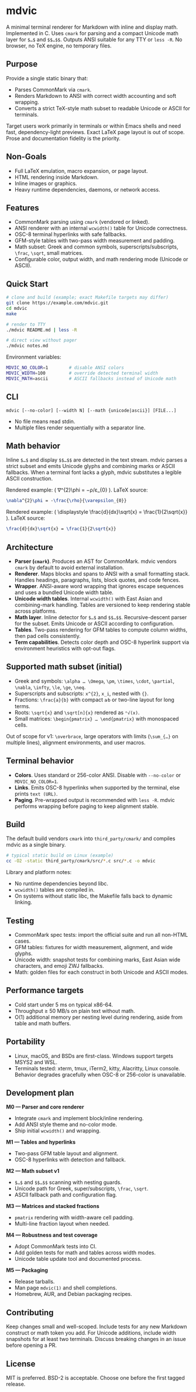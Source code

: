 # mdvic

A minimal terminal renderer for Markdown with inline and display math.  Implemented in C.  Uses `cmark` for parsing and a compact Unicode math layer for `$…$` and `$$…$$`.  Outputs ANSI suitable for any TTY or `less -R`.  No browser, no TeX engine, no temporary files.

## Purpose

Provide a single static binary that:

* Parses CommonMark via `cmark`.
* Renders Markdown to ANSI with correct width accounting and soft wrapping.
* Converts a strict TeX-style math subset to readable Unicode or ASCII for terminals.

Target users work primarily in terminals or within Emacs shells and need fast, dependency-light previews.  Exact LaTeX page layout is out of scope.  Prose and documentation fidelity is the priority.

## Non-Goals

* Full LaTeX emulation, macro expansion, or page layout.
* HTML rendering inside Markdown.
* Inline images or graphics.
* Heavy runtime dependencies, daemons, or network access.

## Features

* CommonMark parsing using `cmark` (vendored or linked).
* ANSI renderer with an internal `wcwidth()` table for Unicode correctness.
* OSC-8 terminal hyperlinks with safe fallbacks.
* GFM-style tables with two-pass width measurement and padding.
* Math subset: Greek and common symbols, superscripts/subscripts, `\frac`, `\sqrt`, small matrices.
* Configurable color, output width, and math rendering mode (Unicode or ASCII).

## Quick Start

```sh
# clone and build (example; exact Makefile targets may differ)
git clone https://example.com/mdvic.git
cd mdvic
make

# render to TTY
./mdvic README.md | less -R

# direct view without pager
./mdvic notes.md
```

Environment variables:

```sh
MDVIC_NO_COLOR=1        # disable ANSI colors
MDVIC_WIDTH=100         # override detected terminal width
MDVIC_MATH=ascii        # ASCII fallbacks instead of Unicode math
```

## CLI

```
mdvic [--no-color] [--width N] [--math {unicode|ascii}] [FILE...]
```

* No file means read stdin.
* Multiple files render sequentially with a separator line.

## Math behavior

Inline `$…$` and display `$$…$$` are detected in the text stream.  mdvic parses a strict subset and emits Unicode glyphs and combining marks or ASCII fallbacks.  When a terminal font lacks a glyph, mdvic substitutes a legible ASCII construction.

Rendered example: ( ∇^{2}\phi = −ρ/ε_{0} ).
LaTeX source:

```tex
\nabla^{2}\phi = -\frac{\rho}{\varepsilon_{0}}
```

Rendered example: ( \displaystyle \frac{d}{dx}\sqrt{x} = \frac{1}{2\sqrt{x}} ).
LaTeX source:

```tex
\frac{d}{dx}\sqrt{x} = \frac{1}{2\sqrt{x}}
```

## Architecture

* **Parser (`cmark`)**.  Produces an AST for CommonMark.  mdvic vendors `cmark` by default to avoid external installation.
* **Renderer**.  Maps blocks and spans to ANSI with a small formatting stack.  Handles headings, paragraphs, lists, block quotes, and code fences.
* **Wrapper**.  ANSI-aware word wrapping that ignores escape sequences and uses a bundled Unicode width table.
* **Unicode width tables**.  Internal `wcwidth()` with East Asian and combining-mark handling.  Tables are versioned to keep rendering stable across platforms.
* **Math layer**.  Inline detector for `$…$` and `$$…$$`.  Recursive-descent parser for the subset.  Emits Unicode or ASCII according to configuration.
* **Tables**.  Two-pass rendering for GFM tables to compute column widths, then pad cells consistently.
* **Term capabilities**.  Detects color depth and OSC-8 hyperlink support via environment heuristics with opt-out flags.

## Supported math subset (initial)

* Greek and symbols: `\alpha … \Omega`, `\pm`, `\times`, `\cdot`, `\partial`, `\nabla`, `\infty`, `\le`, `\ge`, `\neq`.
* Superscripts and subscripts: `x^{2}`, `x_i`, nested with `{}`.
* Fractions: `\frac{a}{b}` with compact `a⁄b` or two-line layout for long terms.
* Roots: `\sqrt{x}` and `\sqrt[n]{x}` rendered as `ⁿ√(x)`.
* Small matrices: `\begin{pmatrix} … \end{pmatrix}` with monospaced cells.

Out of scope for v1: `\overbrace`, large operators with limits (`\sum_{…}` on multiple lines), alignment environments, and user macros.

## Terminal behavior

* **Colors**.  Uses standard or 256-color ANSI.  Disable with `--no-color` or `MDVIC_NO_COLOR=1`.
* **Links**.  Emits OSC-8 hyperlinks when supported by the terminal, else prints `text (URL)`.
* **Paging**.  Pre-wrapped output is recommended with `less -R`.  mdvic performs wrapping before paging to keep alignment stable.

## Build

The default build vendors `cmark` into `third_party/cmark/` and compiles mdvic as a single binary.

```sh
# typical static build on Linux (example)
cc -O2 -static third_party/cmark/src/*.c src/*.c -o mdvic
```

Library and platform notes:

* No runtime dependencies beyond libc.
* `wcwidth()` tables are compiled in.
* On systems without static libc, the Makefile falls back to dynamic linking.

## Testing

* CommonMark spec tests: import the official suite and run all non-HTML cases.
* GFM tables: fixtures for width measurement, alignment, and wide glyphs.
* Unicode width: snapshot tests for combining marks, East Asian wide characters, and emoji ZWJ fallbacks.
* Math: golden files for each construct in both Unicode and ASCII modes.

## Performance targets

* Cold start under 5 ms on typical x86-64.
* Throughput ≥ 50 MB/s on plain text without math.
* O(1) additional memory per nesting level during rendering, aside from table and math buffers.

## Portability

* Linux, macOS, and BSDs are first-class.  Windows support targets MSYS2 and WSL.
* Terminals tested: xterm, tmux, iTerm2, kitty, Alacritty, Linux console.  Behavior degrades gracefully when OSC-8 or 256-color is unavailable.

## Development plan

**M0 — Parser and core renderer**

* Integrate `cmark` and implement block/inline rendering.
* Add ANSI style theme and no-color mode.
* Ship initial `wcwidth()` and wrapping.

**M1 — Tables and hyperlinks**

* Two-pass GFM table layout and alignment.
* OSC-8 hyperlinks with detection and fallback.

**M2 — Math subset v1**

* `$…$` and `$$…$$` scanning with nesting guards.
* Unicode path for Greek, super/subscripts, `\frac`, `\sqrt`.
* ASCII fallback path and configuration flag.

**M3 — Matrices and stacked fractions**

* `pmatrix` rendering with width-aware cell padding.
* Multi-line fraction layout when needed.

**M4 — Robustness and test coverage**

* Adopt CommonMark tests into CI.
* Add golden tests for math and tables across width modes.
* Unicode table update tool and documented process.

**M5 — Packaging**

* Release tarballs.
* Man page `mdvic(1)` and shell completions.
* Homebrew, AUR, and Debian packaging recipes.

## Contributing

Keep changes small and well-scoped.  Include tests for any new Markdown construct or math token you add.  For Unicode additions, include width snapshots for at least two terminals.  Discuss breaking changes in an issue before opening a PR.

## License

MIT is preferred.  BSD-2 is acceptable.  Choose one before the first tagged release.
